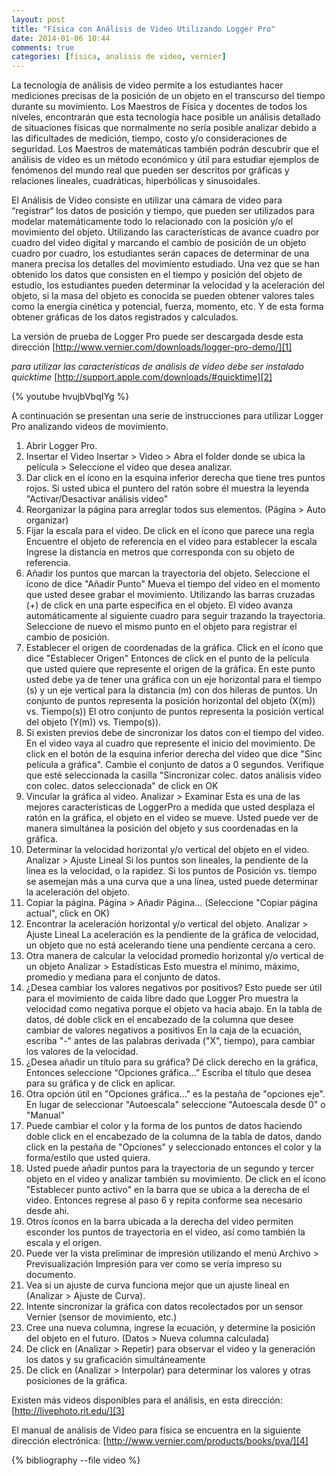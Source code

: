 ```yaml
---
layout: post
title: "Física con Análisis de Video Utilizando Logger Pro"
date: 2014-01-06 10:44
comments: true
categories: [física, analisis de video, vernier]
---
```


La tecnología de análisis de video permite a los estudiantes hacer mediciones precisas de la posición de un objeto en el transcurso del tiempo durante su movimiento. Los Maestros de Física y docentes de todos los niveles, encontrarán que esta tecnología hace posible un análisis detallado de situaciones físicas que normalmente no sería posible analizar debido a las dificultades de medición, tiempo, costo y/o consideraciones de seguridad. Los Maestros de matemáticas también podrán descubrir que el análisis de video es un método económico y útil para estudiar ejemplos de fenómenos del mundo real que pueden ser descritos por gráficas y relaciones lineales, cuadráticas, hiperbólicas y sinusoidales.

El Análisis de Video consiste en utilizar una cámara de video para “registrar“ los datos de posición y tiempo, que pueden ser utilizados para modelar matemáticamente todo lo relacionado con la posición y/o el movimiento del objeto. Utilizando las características de avance cuadro por cuadro del video digital y marcando el cambio de posición de un objeto cuadro por cuadro, los estudiantes serán capaces de determinar de una manera precisa los detalles del movimiento estudiado. Una vez que se han obtenido los datos que consisten en el tiempo y posición del objeto de estudio, los estudiantes pueden determinar la velocidad y la aceleración del objeto, si la masa del objeto es conocida se pueden obtener valores tales como la energía cinética y potencial, fuerza, momento, etc. Y de esta forma obtener gráficas de los datos registrados y calculados.

La versión de prueba de Logger Pro puede ser descargada desde esta dirección
[http://www.vernier.com/downloads/logger-pro-demo/][1]

*para utilizar las características de análisis de video debe ser instalado quicktime*
[http://support.apple.com/downloads/#quicktime][2]

{% youtube hvujbVbqIYg %}

A continuación se presentan una serie de instrucciones para utilizar Logger Pro analizando videos de movimiento.

1. Abrir Logger Pro.
2. Insertar el Video
Insertar > Video > Abra el folder donde se ubica la película > Seleccione el video que
desea analizar.
3. Dar click en el ícono en la esquina inferior derecha que tiene tres puntos rojos.
Si usted ubica el puntero del ratón sobre él muestra la leyenda "Activar/Desactivar análisis
video"
4. Reorganizar la página para arreglar todos sus elementos.
(Página > Auto organizar)
5. Fijar la escala para el video.
De click en el ícono que parece una regla
Encuentre el objeto de referencia en el video para establecer la escala
Ingrese la distancia en metros que corresponda con su objeto de referencia.
6. Añadir los puntos que marcan la trayectoria del objeto.
Seleccione el ícono de dice "Añadir Punto"
Mueva el tiempo del video en el momento que usted desee grabar el movimiento.
Utilizando las barras cruzadas (+) de click en una parte específica en el objeto. El video
avanza automáticamente al siguiente cuadro para seguir trazando la trayectoria.
Seleccione de nuevo el mismo punto en el objeto para registrar el cambio de posición.
7. Establecer el origen de coordenadas de la gráfica.
Click en el ícono que dice "Establecer Origen"
Entonces de click en el punto de la película que usted quiere que represente el origen de la
gráfica.
En este punto usted debe ya de tener una gráfica con un eje horizontal para el
tiempo (s) y un eje vertical para la distancia (m) con dos hileras de puntos.
Un conjunto de puntos representa la posición horizontal del objeto (X(m)) vs. Tiempo(s))
El otro conjunto de puntos representa la posición vertical del objeto (Y(m)) vs. Tiempo(s)).
8. Si existen previos debe de sincronizar los datos con el tiempo del video.
En el video vaya al cuadro que represente el inicio del movimiento.
De click en el botón de la esquina inferior derecha del video que dice "Sinc película a
gráfica".
Cambie el conjunto de datos a 0 segundos. Verifique que esté seleccionada la
casilla "Sincronizar colec. datos análisis video con colec. datos seleccionada" de click en
OK
9. Vincular la gráfica al video.
Analizar > Examinar
Esta es una de las mejores características de LoggerPro a medida que usted
desplaza el ratón en la gráfica, el objeto en el video se mueve. Usted puede ver de
manera simultánea la posición del objeto y sus coordenadas en la gráfica.
10. Determinar la velocidad horizontal y/o vertical del objeto en el video.
Analizar > Ajuste Lineal
Si los puntos son lineales, la pendiente de la línea es la velocidad, o la rapidez.
Si los puntos de Posición vs. tiempo se asemejan más a una curva que a una línea, usted
puede determinar la aceleración del objeto.
11. Copiar la página.
Página > Añadir Página... (Seleccione "Copiar página actual", click en OK)
12. Encontrar la aceleración horizontal y/o vertical del objeto.
Analizar > Ajuste Lineal
La aceleración es la pendiente de la gráfica de velocidad, un objeto que no está acelerando
tiene una pendiente cercana a cero.
13. Otra manera de calcular la velocidad promedio horizontal y/o vertical de un objeto
Analizar > Estadísticas
Esto muestra el mínimo, máximo, promedio y mediana para el conjunto de datos.
14. ¿Desea cambiar los valores negativos por positivos? Esto puede ser útil para el
movimiento de caída libre dado que Logger Pro muestra la velocidad como negativa
porque el objeto va hacia abajo.
En la tabla de datos, dé doble click en el encabezado de la columna que desee cambiar de
valores negativos a positivos
En la caja de la ecuación, escriba "-" antes de las palabras derivada ("X", tiempo), para
cambiar los valores de la velocidad.
15. ¿Desea añadir un título para su gráfica?
Dé click derecho en la gráfica, Entonces seleccione “Opciones gráfica...” Escriba el título
que desea para su gráfica y de click en aplicar.
16. Otra opción útil en "Opciones gráfica..." es la pestaña de "opciones eje". En lugar de
seleccionar "Autoescala" seleccione "Autoescala desde 0" o "Manual"
17. Puede cambiar el color y la forma de los puntos de datos haciendo doble click en el
encabezado de la columna de la tabla de datos, dando click en la pestaña de "Opciones" y
seleccionado entonces el color y la forma/estilo que usted quiera.
18. Usted puede añadir puntos para la trayectoria de un segundo y tercer objeto en el video y
analizar también su movimiento. De click en el ícono "Establecer punto activo" en la barra
que se ubica a la derecha de el video. Entonces regrese al paso 6 y repita conforme sea
necesario desde ahi.
19. Otros íconos en la barra ubicada a la derecha del video permiten esconder los puntos de
trayectoria en el video, así como también la escala y el origen.
20. Puede ver la vista preliminar de impresión utilizando el menú Archivo > Previsualización
Impresión para ver como se vería impreso su documento.
21. Vea si un ajuste de curva funciona mejor que un ajuste lineal en (Analizar > Ajuste de
Curva).
22. Intente sincronizar la gráfica con datos recolectados por un sensor Vernier (sensor de
movimiento, etc.)
23. Cree una nueva columna, ingrese la ecuación, y determine la posición del objeto en el
futuro. (Datos > Nueva columna calculada)
24. De click en (Analizar > Repetir) para observar el video y la generación los datos y su
graficación simultáneamente
25. De click en (Analizar > Interpolar) para determinar los valores y otras posiciones de la
gráfica.

Existen más videos disponibles para el análisis, en esta dirección:
[http://livephoto.rit.edu/][3]

El manual de análisis de Video para física se encuentra en la siguiente dirección electrónica:
[http://www.vernier.com/products/books/pva/][4]

{% bibliography --file video %}

[1]: http://www.vernier.com/downloads/logger-pro-demo/
[2]: http://support.apple.com/downloads/#quicktime
[3]: http://livephoto.rit.edu/
[4]: http://www.vernier.com/products/books/pva/